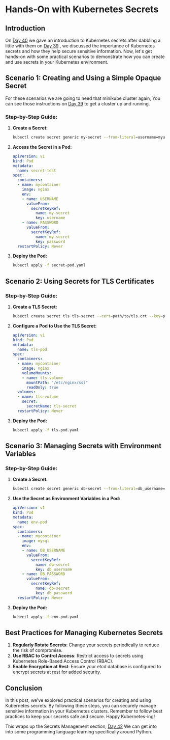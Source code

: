 # Hands-On with Kubernetes Secrets

## Introduction

On [Day 40](day40.md) we gave an introduction to Kubernetes secrets after dabbling a little with them on [Day 39](day39.md)., we discussed the importance of Kubernetes secrets and how they help secure sensitive information. Now, let's get hands-on with some practical scenarios to demonstrate how you can create and use secrets in your Kubernetes environment.

## Scenario 1: Creating and Using a Simple Opaque Secret

For these scenarios we are going to need that minikube cluster again, You can see those instructions on [Day 39](day39.md) to get a cluster up and running. 

### Step-by-Step Guide:

1. **Create a Secret:**
    ```bash
    kubectl create secret generic my-secret --from-literal=username=myuser --from-literal=password=mypassword
    ```

2. **Access the Secret in a Pod:**
    ```yaml
    apiVersion: v1
    kind: Pod
    metadata:
      name: secret-test
    spec:
      containers:
      - name: mycontainer
        image: nginx
        env:
        - name: USERNAME
          valueFrom:
            secretKeyRef:
              name: my-secret
              key: username
        - name: PASSWORD
          valueFrom:
            secretKeyRef:
              name: my-secret
              key: password
      restartPolicy: Never
    ```

3. **Deploy the Pod:**
    ```bash
    kubectl apply -f secret-pod.yaml
    ```

## Scenario 2: Using Secrets for TLS Certificates

### Step-by-Step Guide:

1. **Create a TLS Secret:**
    ```bash
    kubectl create secret tls tls-secret --cert=path/to/tls.crt --key=path/to/tls.key
    ```

2. **Configure a Pod to Use the TLS Secret:**
    ```yaml
    apiVersion: v1
    kind: Pod
    metadata:
      name: tls-pod
    spec:
      containers:
      - name: mycontainer
        image: nginx
        volumeMounts:
        - name: tls-volume
          mountPath: "/etc/nginx/ssl"
          readOnly: true
      volumes:
      - name: tls-volume
        secret:
          secretName: tls-secret
      restartPolicy: Never
    ```

3. **Deploy the Pod:**
    ```bash
    kubectl apply -f tls-pod.yaml
    ```

## Scenario 3: Managing Secrets with Environment Variables

### Step-by-Step Guide:

1. **Create a Secret:**
    ```bash
    kubectl create secret generic db-secret --from-literal=db_username=dbuser --from-literal=db_password=dbpass
    ```

2. **Use the Secret as Environment Variables in a Pod:**
    ```yaml
    apiVersion: v1
    kind: Pod
    metadata:
      name: env-pod
    spec:
      containers:
      - name: mycontainer
        image: mysql
        env:
        - name: DB_USERNAME
          valueFrom:
            secretKeyRef:
              name: db-secret
              key: db_username
        - name: DB_PASSWORD
          valueFrom:
            secretKeyRef:
              name: db-secret
              key: db_password
      restartPolicy: Never
    ```

3. **Deploy the Pod:**
    ```bash
    kubectl apply -f env-pod.yaml
    ```

## Best Practices for Managing Kubernetes Secrets

1. **Regularly Rotate Secrets**: Change your secrets periodically to reduce the risk of compromise.
2. **Use RBAC to Control Access**: Restrict access to secrets using Kubernetes Role-Based Access Control (RBAC).
3. **Enable Encryption at Rest**: Ensure your etcd database is configured to encrypt secrets at rest for added security.

## Conclusion

In this post, we've explored practical scenarios for creating and using Kubernetes secrets. By following these steps, you can securely manage sensitive information in your Kubernetes clusters. Remember to follow best practices to keep your secrets safe and secure. Happy Kubernetes-ing!


This wraps up the Secrets Management section, [Day 42](day42.md) We can get into into some programming language learning specifically around Python. 
